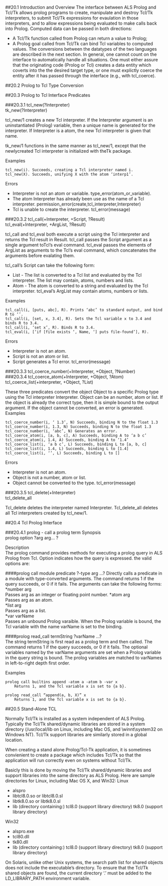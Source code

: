 ##20.1 Introduction and Overview
The interface between ALS Prolog and Tcl/Tk allows prolog programs to create,
manipulate and destroy Tcl/Tk interpreters, to submit Tcl/Tk expressions for evaulation in those interpreters, and to allow expressions being evaluated to make calls
back into Prolog. Computed data can be passed in both directions:
* A Tcl/Tk function called from Prolog can return a value to Prolog;
* A Prolog goal called from Tcl/Tk can bind Tcl variables to computed values.
The conversions between the datatypes of the two languages are described in the
next section. In general, one cannot count on the interface to automatically handle
all situations. One must either assure that the originating code (Prolog or Tcl) creates a data entity which coverts into the the desired target type, or one must explictly
coerce the entity after it has passed through the interface (e.g., with tcl_coerce).

##20.2 Prolog to Tcl Type Conversion

##20.3 Prolog to Tcl Interface Predicates

###20.3.1 tcl_new(?Interpreter)  
   tk_new(?Interpreter)

tcl_new/1 creates a new Tcl interpreter. If the Interpreter argument is an
uninstantiated (Prolog) variable, then a unique name is generated for the interpreter. If Interpreter is a atom, the new Tcl interpreter is given that name.

tk_new/1 functions in the same manner as tcl_new/1, except that the newlycreated Tcl interpreter is initialized with theTk package.

Examples
````
tcl_new(i). Succeeds, creating a Tcl interpreter named i.
tcl_new(X). Succeeds, unifying X with the atom ‘interp1’.
````
Errors
* Interpreter is not an atom or variable.
    type_error(atom_or_variable).
* The atom Interpreter has already been use as the name of a Tcl interpreter.
    permission_error(create,tcl_interpreter,Interpreter)
* Tcl is unable to create the interpreter.
    tcl_error(message)

###20.3.2 tcl_call(+Interpreter, +Script, ?Result)  
   tcl_eval(+Interpreter, +ArgList, ?Result)

tcl_call and tcl_eval both execute a script using the Tcl interpreter and returns the
Tcl result in Result. tcl_call passes the Script argument as a single argument
toTcl’s eval command. tcl_eval passes the elements of ArgList as arguments to the
Tcl’s eval command, which concatenates the arguments before evalating them.

tcl_call’s Script can take the following form:
* List - The list is converted to a Tcl list and evaluated by the Tcl interpreter. The
list may contain, atoms, numbers and lists.
* Atom - The atom is converted to a string and evaluated by the Tcl interpreter.
tcl_eval’s ArgList may contain atoms, numbers or lists.

Examples
````
tcl_call(i, [puts, abc], R). Prints ‘abc’ to standard output, and bind R to ‘’.
tcl_call(i, [set, x, 3.4], R). Sets the Tcl variable x to 3.4 and binds R to 3.4.
tcl_call(i, ‘set x’, R). Binds R to 3.4.
tcl_eval(i, [‘if [file exists ‘, Name, ‘] puts file-found’], R).
````
Errors
* Interpreter is not an atom.
* Script is not an atom or list.
* Script generates a Tcl error.
    tcl_error(message)

###20.3.3 tcl_coerce_number(+Interpreter, +Object, ?Number)  
###20.3.4 tcl_coerce_atom(+Interpreter, +Object, ?Atom)  
   tcl_coerce_list(+interpreter, +Object, ?List)  

These three predicates convert the object Object to a specific Prolog type using the
Tcl interpreter Interpreter. Object can be an number, atom or list. If the object is
already the correct type, then it is simple bound to the output argument. If the object
cannot be converted, an error is generated.  
Examples
````
tcl_coerce_number(i, ‘ 1.3’, N) Succeeds, binding N to the float 1.3
tcl_coerce_number(i, 1.3, N) Succeeds, binding N to the float 1.3
tcl_coerce_number(i, ‘abc’, N) Generates an error.
tcl_coerce_atom(i, [a, b, c], A) Succeeds, binding A to ‘a b c’
tcl_coerce_atom(i, 1.4, A) Succeeds, binding A to ‘1.4’
tcl_coerce_list(i, ‘a b c’, L) Succeeds, binding L to [a, b, c]
tcl_coerce_list(i, 1.4, L) Succeeds, binding L to [1.4]
tcl_coerce_list(i, ‘’, L) Succeeds, binding L to []
````
Errors
* Interpreter is not an atom.
* Object is not a number, atom or list.
* Object cannot be converted to the type.
    tcl_error(message)

###20.3.5 tcl_delete(+Interpreter)  
   tcl_delete_all

Tcl_delete deletes the interpreter named Interpreter.
Tcl_delete_all deletes all Tcl interpreters created by tcl_new/1.

##20.4 Tcl Prolog Interface

###20.4.1 prolog - call a prolog term
Synopsis  
prolog option ?arg arg... ?  

Description  
The prolog command provides methods for executing a prolog query in ALS Prolog from Tcl. Option indicates how the query is expressed. the valid options are:  

####prolog call module predicate ?-type arg ...?
Directly calls a predicate in a module with type-converted arguments. The
command returns 1 if the query succeeds, or 0 if it fails. The arguments can take
the following forms:
*number arg  
Passes arg as an integer or floating point number.
*atom arg  
Passes arg as an atom.  
*list arg  
Passes arg as a list.  
*var varName  
Passes an unbound Prolog varaible. When the Prolog variable is bound, the Tcl
variable with the name varName is set to the binding.

####prolog read_call termString ?varName ...?  
The string termString is first read as a prolog term and then called. The command returns 1 if the query succeeds, or 0 if it fails. The optional variables
named by the varName arguments are set when a Prolog variable in the query
string is bound. The prolog variables are matched to varNames in left-to-right
depth first order.

Examples  
````
prolog call builtins append -atom a -atom b -var x
    Returns 1, and the Tcl variable x is set to {a b}.

prolog read_call “append(a, b, X)” x
    Returns 1, and the Tcl variable x is set to {a b}.
````

##20.5 Stand-Alone TCL

Normally Tcl/Tk is installed as a system independent of ALS Prolog. Typically the
Tcl/Tk shared/dynamic libraries are stored in a system directory (/usr/local/lib on
Linux, including Mac OS, and  \winnt\system32 on Windows NT). Tcl/Tk support libraries are similarly stored in a global location.

When creating a stand alone Prolog/Tcl-Tk application, it is sometimes convienient
to create a package which includes Tcl/Tk so that the application will run correctly
even on systems without Tcl/Tk.

Basicly this is done by moving the Tcl/Tk shared/dynamic libraries and support libraries into the same directory as ALS Prolog. Here are sample directories for Linux, including Mac OS X, and Win32:
Linux  
* alspro
* libtcl8.0.so or libtcl8.0.sl
* libtk8.0.so or libtk8.0.sl
* lib (directory containing:)
tcl8.0 (support library directory)
tk8.0 (support library directory)

Win32  
* alspro.exe
* tcl80.dll
* tk80.dll
* lib (directory containing:)
tcl8.0 (support library directory)
tk8.0 (support library directory)

On Solaris, unlike other Unix systems, the search path list for shared objects does
not include the executable’s directory. To ensure that the Tcl/Tk shared objects are
found, the current directory ‘.’ must be added to the LD_LIBRARY_PATH environment variable.
